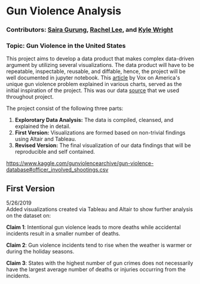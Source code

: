 # Gun Violence Analysis

### Contributors: [Saira Gurung](https://github.com/syragrg), [Rachel Lee](https://github.com/rlwy), and [Kyle Wright](https://github.com/kwright76)

### Topic: Gun Violence in the United States
This project aims to develop a data product that makes complex data-driven argument by utilizing several visualizations. The data product will have to be repeatable, inspectable, reusable, and diffable, hence, the project will be well documented in jupyter notebook. This [article](https://www.vox.com/policy-and-politics/2017/10/2/16399418/us-gun-violence-statistics-maps-charts) by Vox on America's unique gun violence problem explained in various charts, served as the initial inspiration of the project. This was our data [source](https://www.kaggle.com/gunviolencearchive/gun-violence-database#officer_involved_shootings.csv
) that we used throughout project.

The project consist of the following three parts:
1. **Explorotary Data Analysis:** 
The data is compiled, cleansed, and explained the in detail.
2. **First Version:**
Visualizations are formed based on non-trivial findings using Altair and Tableau.
3. **Revised Version:** 
The final visualization of our data findings that will be reproducible and self contained.



https://www.kaggle.com/gunviolencearchive/gun-violence-database#officer_involved_shootings.csv

## First Version
5/26/2019  
Added visualizations created via Tableau and Altair to show further analysis on the dataset on:  
  
**Claim 1**: Intentional gun violence leads to more deaths while accidental incidents result in a smaller number of deaths.
  
**Claim 2**: Gun violence incidents tend to rise when the weather is warmer or during the holiday seasons.
  
**Claim 3**: States with the highest number of gun crimes does not necessarily have the largest average number of deaths or injuries occurring from the incidents.

